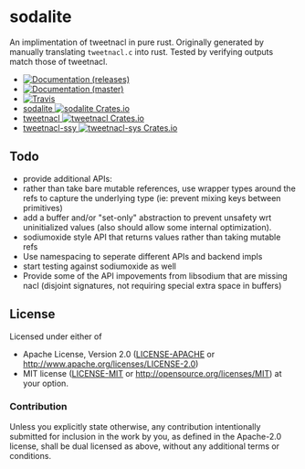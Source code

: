 # sodalite

An implimentation of tweetnacl in pure rust. Originally generated by manually translating `tweetnacl.c` into rust. Tested by verifying outputs match those of tweetnacl.

- [![Documentation (releases)](https://img.shields.io/badge/documentation-release-brightgreen.svg?style=flat)](https://docs.rs/sodalite/)
- [![Documentation (master)](https://img.shields.io/badge/documentation-master-yellow.svg?style=flat)](http://codyps.com/docs/sodalite/index.html)
- [![Travis](https://img.shields.io/travis/jmesmon/sodalite.svg?style=flat)](https://travis-ci.org/jmesmon/sodalite)
- [sodalite ![sodalite Crates.io](https://img.shields.io/crates/v/sodalite.svg?style=flat)](https://crates.io/crates/sodalite)
- [tweetnacl ![tweetnacl Crates.io](https://img.shields.io/crates/v/tweetnacl.svg?style=flat)](https://crates.io/crates/tweetnacl)
- [tweetnacl-ssy ![tweetnacl-sys Crates.io](https://img.shields.io/crates/v/tweetnacl-sys.svg?style=flat)](https://crates.io/crates/tweetnacl-sys)

## Todo

 - provide additional APIs:
  - rather than take bare mutable references, use wrapper types around the refs to capture the underlying type (ie: prevent mixing keys between primitives)
  - add a buffer and/or "set-only" abstraction to prevent unsafety wrt uninitialized values (also should allow some internal optimization).
  - sodiumoxide style API that returns values rather than taking mutable refs
 - Use namespacing to seperate different APIs and backend impls
 - start testing against sodiumoxide as well
 - Provide some of the API impovements from libsodium that are missing nacl (disjoint signatures, not requiring special extra space in buffers)

## License

Licensed under either of
 * Apache License, Version 2.0 ([LICENSE-APACHE](LICENSE-APACHE) or http://www.apache.org/licenses/LICENSE-2.0)
 * MIT license ([LICENSE-MIT](LICENSE-MIT) or http://opensource.org/licenses/MIT)
  at your option.

### Contribution

Unless you explicitly state otherwise, any contribution intentionally submitted
for inclusion in the work by you, as defined in the Apache-2.0 license, shall be dual licensed as above, without any
additional terms or conditions.
